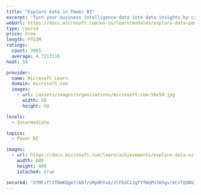 ```yaml
---
title: "Explore data in Power BI"
excerpt: "Turn your business intelligence data into data insights by creating and configuring Power BI dashboards."
webUrl: https://docs.microsoft.com/en-us/learn/modules/explore-data-power-bi/
type: course
price: Free
length: PT53M
ratings:
  count: 3965
  average: 4.7213116
heat: 58

provider:
  name: Microsoft Learn
  domain: microsoft.com
  images:
    - url: /assets/images/organizations/microsoft.com-50x50.jpg
      width: 50
      height: 50

levels:
  - Intermediate

topics:
  - Power BI

images:
  - url: https://docs.microsoft.com/learn/achievements/explore-data-with-power-bi-desktop-social.png
    width: 800
    height: 400
    isCached: true

secured: "X7MFzflYfOmKQge7/kbf/yMp9hYxG/zlFEdCzJgTYfWqPU7m5gv/eC+TQUWVJvhec1EJmlu5/Ghm1mNb6e0Z0jYTYcg0h/eG1j3Ut2LcLOqjnhiIb5ekzuqVkbMeMSvJYEtEf1oHX03BJsZxgomqN5dZqjXUij7H9WBbIR4QKgUNxdeKoyflRGwSVVRyuzTPtHyXJptMPYTC1FjoY9W6XLWdE4EOu2mL47+4D0yS25IagyuVXsF4lZM+9HU+u4f2cl5U9MLTovDfu+5Vsy/6SLBakap9U0MXf+RfH/DKoUS5NNyT7NpM1qPecOJbM6Nz7IvzCkpbj8mAtdOcEPdupVezpiLGccYWpVlCfyeBP7W0xkfXXN0alcgnvA0mraI02KImUFcY3nXa7WX0Ajf3JVIs5Zu7DUtxQ4+lSt7B3lU=;DUjFW1z3P6iyplcC2aDd0Q=="
---
```



